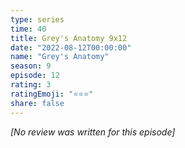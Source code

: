 ```yaml
---
type: series
time: 40
title: Grey's Anatomy 9x12
date: "2022-08-12T00:00:00"
name: "Grey's Anatomy"
season: 9
episode: 12
rating: 3
ratingEmoji: "⭐️⭐️⭐️"
share: false
---
```


_[No review was written for this episode]_
